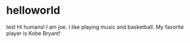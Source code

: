 # helloworld
test 
Hi humans!
I am joe. I like playing music and basketball. My favorite player is Kobe Bryant! 
